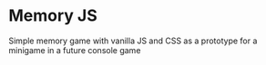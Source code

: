 Memory JS
===

Simple memory game with vanilla JS and CSS as a prototype for a minigame in a future console game